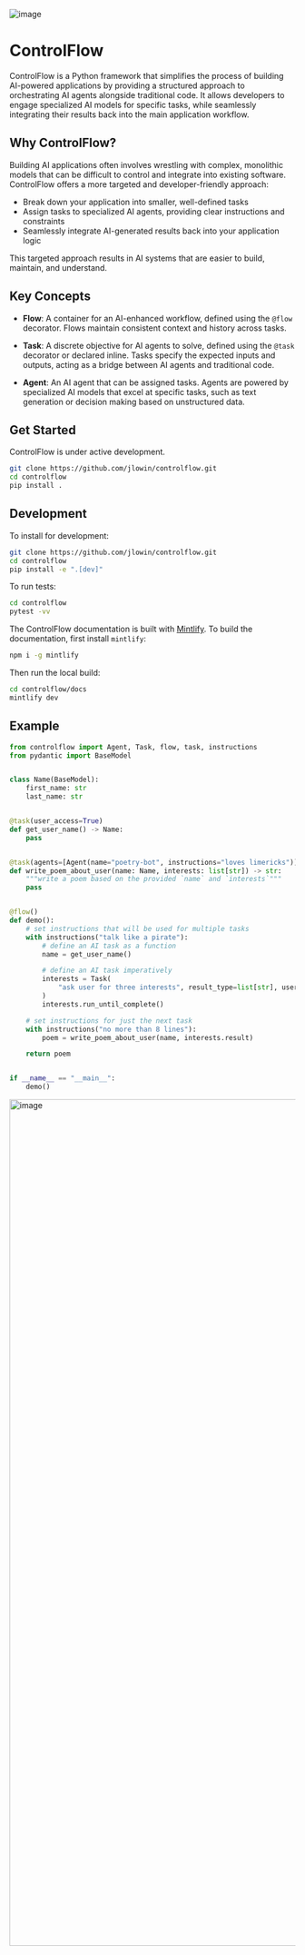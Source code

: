 ![image](https://github.com/jlowin/controlflow/assets/153965/c2a8a2f0-8777-49a6-a79b-a0e101bd4a04)

# ControlFlow

ControlFlow is a Python framework that simplifies the process of building AI-powered applications by providing a structured approach to orchestrating AI agents alongside traditional code. It allows developers to engage specialized AI models for specific tasks, while seamlessly integrating their results back into the main application workflow.

## Why ControlFlow?

Building AI applications often involves wrestling with complex, monolithic models that can be difficult to control and integrate into existing software. ControlFlow offers a more targeted and developer-friendly approach:

- Break down your application into smaller, well-defined tasks
- Assign tasks to specialized AI agents, providing clear instructions and constraints
- Seamlessly integrate AI-generated results back into your application logic

This targeted approach results in AI systems that are easier to build, maintain, and understand.

## Key Concepts

- **Flow**: A container for an AI-enhanced workflow, defined using the `@flow` decorator. Flows maintain consistent context and history across tasks.

- **Task**: A discrete objective for AI agents to solve, defined using the `@task` decorator or declared inline. Tasks specify the expected inputs and outputs, acting as a bridge between AI agents and traditional code.

- **Agent**: An AI agent that can be assigned tasks. Agents are powered by specialized AI models that excel at specific tasks, such as text generation or decision making based on unstructured data.


## Get Started

ControlFlow is under active development.

```bash
git clone https://github.com/jlowin/controlflow.git
cd controlflow
pip install .
```

## Development

To install for development:

```bash
git clone https://github.com/jlowin/controlflow.git
cd controlflow
pip install -e ".[dev]"
```

To run tests:

```bash
cd controlflow
pytest -vv
```

The ControlFlow documentation is built with [Mintlify](https://mintlify.com/). To build the documentation, first install `mintlify`:
```bash
npm i -g mintlify
```
Then run the local build:
```bash
cd controlflow/docs
mintlify dev
```
## Example

```python
from controlflow import Agent, Task, flow, task, instructions
from pydantic import BaseModel


class Name(BaseModel):
    first_name: str
    last_name: str


@task(user_access=True)
def get_user_name() -> Name:
    pass


@task(agents=[Agent(name="poetry-bot", instructions="loves limericks")])
def write_poem_about_user(name: Name, interests: list[str]) -> str:
    """write a poem based on the provided `name` and `interests`"""
    pass


@flow()
def demo():
    # set instructions that will be used for multiple tasks
    with instructions("talk like a pirate"):
        # define an AI task as a function
        name = get_user_name()

        # define an AI task imperatively
        interests = Task(
            "ask user for three interests", result_type=list[str], user_access=True
        )
        interests.run_until_complete()

    # set instructions for just the next task
    with instructions("no more than 8 lines"):
        poem = write_poem_about_user(name, interests.result)

    return poem


if __name__ == "__main__":
    demo()
```




<img width="1491" alt="image" src="https://github.com/jlowin/controlflow/assets/153965/43b7278b-7bcf-4d65-b219-c3a20f62a179">
